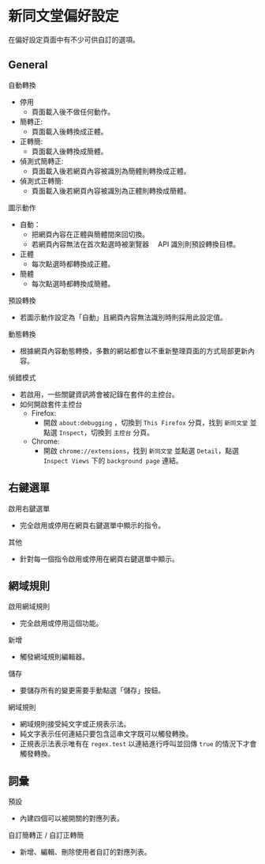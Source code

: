 # 新同文堂偏好設定

在偏好設定頁面中有不少可供自訂的選項。

## General

自動轉換

- 停用
  - 頁面載入後不做任何動作。
- 簡轉正:
  - 頁面載入後轉換成正體。
- 正轉簡:
  - 頁面載入後轉換成簡體。
- 偵測式簡轉正:
  - 頁面載入後若網頁內容被識別為簡體則轉換成正體。
- 偵測式正轉簡:
  - 頁面載入後若網頁內容被識別為正體則轉換成簡體。

圖示動作

- 自動：
  - 把網頁內容在正體與簡體間來回切換。
  - 若網頁內容無法在首次點選時被瀏覽器　 API 識別則預設轉換目標。
- 正體
  - 每次點選時都轉換成正體。
- 簡體
  - 每次點選時都轉換成簡體。

預設轉換

- 若圖示動作設定為「自動」且網頁內容無法識別時則採用此設定值。

動態轉換

- 根據網頁內容動態轉換，多數的網站都會以不重新整理頁面的方式局部更新內容。

偵錯模式

- 若啟用，一些關鍵資訊將會被記錄在套件的主控台。
- 如何開啟套件主控台
  - Firefox:
    - 開啟 `about:debugging` ，切換到 `This Firefox` 分頁，找到 `新同文堂` 並點選 `Inspect`，切換到 `主控台` 分頁。
  - Chrome:
    - 開啟 `chrome://extensions`，找到 `新同文堂` 並點選 `Detail`，點選 `Inspect Views` 下的 `background page` 連結。

## 右鍵選單

啟用右鍵選單

- 完全啟用或停用在網頁右鍵選單中顯示的指令。

其他

- 針對每一個指令啟用或停用在網頁右鍵選單中顯示。

## 網域規則

啟用網域規則

- 完全啟用或停用這個功能。

新增

- 觸發網域規則編輯器。

儲存

- 要儲存所有的變更需要手動點選「儲存」按鈕。

網域規則

- 網域規則接受純文字或正規表示法。
- 純文字表示任何連結只要包含這串文字既可以觸發轉換。
- 正規表示法表示唯有在 `regex.test` 以連結進行呼叫並回傳 `true` 的情況下才會觸發轉換。

## 詞彙

預設

- 內建四個可以被開關的對應列表。

自訂簡轉正 / 自訂正轉簡

- 新增、編輯、刪除使用者自訂的對應列表。
